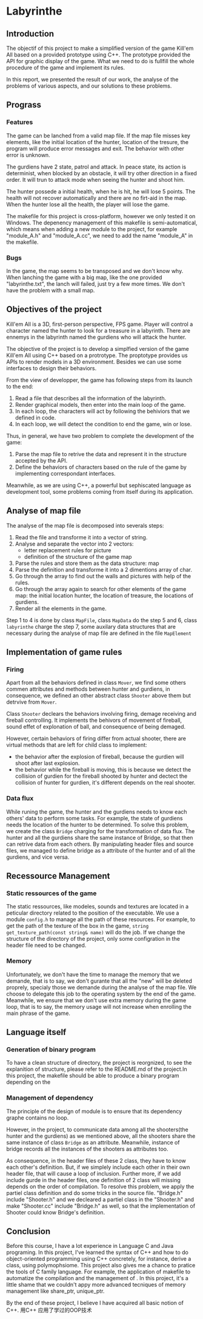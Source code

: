 # Labyrinthe

## Introduction
The objectif of this project to make a simplified version of the game Kill'em All based on a provided prototype using C++. The prototype provided the API for graphic display of the game. What we need to do is fullfill the whole procedure of the game and implement its rules.

In this report, we presented the result of our work, the analyse of the problems of various aspects, and our solutions to these problems.


## Prograss

### Features
The game can be lanched from a valid map file. If the map file misses key elements, like the initial location of the hunter, location of the tresure, the program will produce error messages and exit. The behavior with other error is unknown.

The gurdiens have 2 state, patrol and attack. In peace state, its action is determinist, when blocked by an obstacle, it will try other direction in a fixed order. It will trun to attack mode when seeing the hunter and shoot him.

The hunter possede a initial health, when he is hit, he will lose 5 points. The health will not recover automatically and there are no firt-aid in the map. When the hunter lose all the health, the player will lose the game.

The makefile for this project is cross-platform, however we only tested it on Windows. The depenency management of this makefile is semi-automatical, which means when adding a new module to the project, for example "module_A.h" and "module_A.cc", we need to add the name "module_A" in the makefile.

### Bugs
In the game, the map seems to be transposed and we don't know why.
When lanching the game with a big map, like the one provided "labyrinthe.txt", the lanch will failed, just try a few more times. We don't have the problem with a small map.

## Objectives of the project
Kill'em All is a 3D, first-person perspective, FPS game. Player will control a character named the hunter to look for a treasure in a labyrinth. There are ennemys in the labyrinth named the gurdiens who will attack the hunter.

The objective of the project is to develop a simplfied version of the game Kill'em All using C++ based on a protrotype. The proptotype provides us APIs to render models in a 3D environment. Besides we can use some interfaces to design their behaviors.

From the view of developper, the game has following steps from its launch to the end:
1. Read a file that describes all the information of the labyrinth.
2. Render graphical models, then enter into the main loop of the game.
3. In each loop, the characters will act by following the behiviors that we defined in code.
4. In each loop, we will detect the condition to end the game, win or lose.

Thus, in general, we have two problem to complete the development of the game:
1. Parse the map file to retrive the data and represent it in the structure accepted by the API.
2. Define the behaviors of characters based on the rule of the game by implementing correspondant interfaces.

Meanwhile, as we are using C++, a powerful but sephiscated language as development tool, some problems coming from itself during its application.

## Analyse of map file
The analyse of the map file is decomposed into severals steps:
1. Read the file and transforme it into a vector of string.
2. Analyse and separate the vector into 2 vectors:
    - letter replacement rules for picture
    - definition of the structure of the game map
3. Parse the rules and store them as the data structure: map
4. Parse the definition and transforme it into a 2 dimentions array of char.
5. Go through the array to find out the walls and pictures with help of the rules.
6. Go through the array again to search for other elements of the game map: the initial location hunter, the location of treasure, the locations of gurdiens.
7. Render all the elements in the game.

Step 1 to 4 is done by class `MapFile`, class `MapData` do the step 5 and 6, class `labyrinthe` charge the step 7, some auxilary data structures that are necessary during the analyse of map file are defined in the file `MapElement`

## Implementation of game rules

### Firing
Apart from all the behaviors defined in class `Mover`, we find some others commen attributes and methods between hunter and gurdiens, in consequence, we defined an other abstract class `Shooter` above them but detrvive from `Mover`.

Class `Shooter` declears the behaviors involving firing, demage receiving and fireball controlling. It implements the behivors of movement of fireball, sound effet of explonation of ball, and consequence of being demaged.

However, certain behaviors of firing differ from actual shooter, there are virtual methods that are left for child class to implement:
- the behavior after the explosion of fireball, because the gurdien will shoot after last explosion.
- the behavior while the fireball is moving, this is because we detect the collision of gurdien for the fireball shooted by hunter and dectect the collision of hunter for gurdien, it's different depends on the real shooter.

### Data flux
While runing the game, the hunter and the gurdiens needs to know each others' data to perform some tasks. For example, the state of gurdiens needs the location of the hunter to be determined. To solve this problem, we create the class `Bridge` charging for the transformation of data flux. The hunter and all the gurdiens share the same instance of Bridge, so that then can retrive data from each others. By manipulating header files and source files, we managed to define bridge as a attribute of the hunter and of all the gurdiens, and vice versa.

## Recessource Management
### Static ressources of the game
The static ressources, like modeles, sounds and textures are located in a peticular directory related to the position of the executable. We use a module `config.h` to manage all the path of these resources. For example, to get the path of the texture of the box in the game, `string get_texture_path(const string& name)` will do the job. If we change the structure of the directory of the project, only some configration in the header file need to be changed.
### Memory
Unfortunately, we don't have the time to manage the memory that we demande, that is to say, we don't gurante that all the "new" will be deleted proprely, specialy those we demande during the analyse of the map file. We choose to delegate this job to the operating system by the end of the game.
Meanwhile, we ensure that we don't use extra memory during the game loop, that is to say, the memory usage will not increase when enrolling the main phrase of the game.

## Language itself
### Generation of binary program
To have a clean structure of directory, the project is reorgnized, to see the explanition of structure, please refer to the README.md of the project.In this project, the makefile should be able to produce a binary program depending on the

### Management of dependency
The principle of the design of module is to ensure that its dependency graphe contains no loop.

However, in the project, to communicate data among all the shooters(the hunter and the gurdiens) as we mentioned above, all the shooters share the same instance of class `Bridge` as an attribute. Meanwhile, instance of bridge records all the instances of the shooters as attributes too.

As consequence, in the header files of these 2 class, they have to know each other's definition. But, if we simplely include each other in their own header file, that will cause a loop of inclusion. Further more, if we add include gurde in the header files, one definition of 2 class will missing depends on the order of compilation. To resolve this problem, we apply the partiel class definition and do some tricks in the source file. "Bridge.h" include "Shooter.h" and we decleared a partiel class in the "Shooter.h" and make "Shooter.cc" include "Bridge.h" as well, so that the implementation of Shooter could know Bridge's definition.


## Conclusion
Before this course, I have a lot experience in Language C and Java programing. In this project, I've learned the syntax of C++ and how to do object-oriented programming using C++ concretely, for instance, derive a class, using polymophsiome.
This project also gives me a chance to pratice the tools of C family language. For example, the application of makefile to automatize the compilation and the management of .
In this project, it's a little shame that we couldn't appy more advanced tecniques of memory management like share_ptr, unique_ptr. 

By the end of these project, I believe I have acquired all basic notion of C++. 用C++ 应用了学过的OOP技术